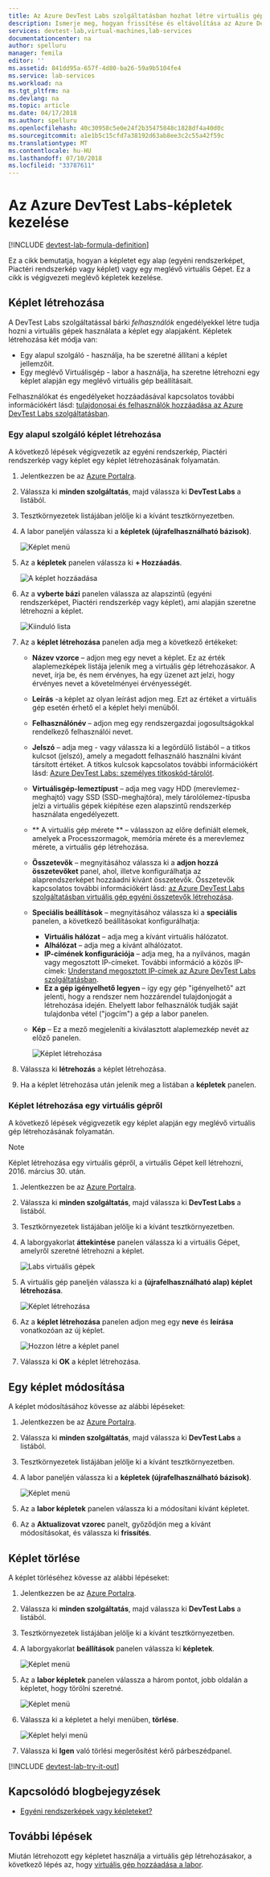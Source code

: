 ```yaml
---
title: Az Azure DevTest Labs szolgáltatásban hozhat létre virtuális gépeket képletek kezelése |} A Microsoft Docs
description: Ismerje meg, hogyan frissítése és eltávolítása az Azure DevTest Labs-képletek
services: devtest-lab,virtual-machines,lab-services
documentationcenter: na
author: spelluru
manager: femila
editor: ''
ms.assetid: 841dd95a-657f-4d80-ba26-59a9b5104fe4
ms.service: lab-services
ms.workload: na
ms.tgt_pltfrm: na
ms.devlang: na
ms.topic: article
ms.date: 04/17/2018
ms.author: spelluru
ms.openlocfilehash: 40c30958c5e0e24f2b35475848c1828df4a40d0c
ms.sourcegitcommit: a1e1b5c15cfd7a38192d63ab8ee3c2c55a42f59c
ms.translationtype: MT
ms.contentlocale: hu-HU
ms.lasthandoff: 07/10/2018
ms.locfileid: "33787611"
---
```

# <a name="manage-azure-devtest-labs-formulas"></a>Az Azure DevTest Labs-képletek kezelése

[!INCLUDE [devtest-lab-formula-definition](../../includes/devtest-lab-formula-definition.md)]

Ez a cikk bemutatja, hogyan a képletet egy alap (egyéni rendszerképet, Piactéri rendszerkép vagy képlet) vagy egy meglévő virtuális Gépet. Ez a cikk is végigvezeti meglévő képletek kezelése.

## <a name="create-a-formula"></a>Képlet létrehozása
A DevTest Labs szolgáltatással bárki *felhasználók* engedélyekkel létre tudja hozni a virtuális gépek használata a képlet egy alapjaként. Képletek létrehozása két módja van: 

* Egy alapul szolgáló - használja, ha be szeretné állítani a képlet jellemzőit.
* Egy meglévő Virtuálisgép - labor a használja, ha szeretne létrehozni egy képlet alapján egy meglévő virtuális gép beállításait.

Felhasználókat és engedélyeket hozzáadásával kapcsolatos további információkért lásd: [tulajdonosai és felhasználók hozzáadása az Azure DevTest Labs szolgáltatásban](./devtest-lab-add-devtest-user.md).

### <a name="create-a-formula-from-a-base"></a>Egy alapul szolgáló képlet létrehozása
A következő lépések végigvezetik az egyéni rendszerkép, Piactéri rendszerkép vagy képlet egy képlet létrehozásának folyamatán.

1. Jelentkezzen be az [Azure Portalra](http://go.microsoft.com/fwlink/p/?LinkID=525040).

2. Válassza ki **minden szolgáltatás**, majd válassza ki **DevTest Labs** a listából.

3. Tesztkörnyezetek listájában jelölje ki a kívánt tesztkörnyezetben.  

4. A labor paneljén válassza ki a **képletek (újrafelhasználható bázisok)**.
   
    ![Képlet menü](./media/devtest-lab-create-formulas/lab-settings-formulas.png)

5. Az a **képletek** panelen válassza ki **+ Hozzáadás**.
   
    ![A képlet hozzáadása](./media/devtest-lab-create-formulas/add-formula.png)

6. Az a **vyberte bázi** panelen válassza az alapszintű (egyéni rendszerképet, Piactéri rendszerkép vagy képlet), ami alapján szeretne létrehozni a képlet.
   
    ![Kiinduló lista](./media/devtest-lab-create-formulas/base-list.png)

7. Az a **képlet létrehozása** panelen adja meg a következő értékeket:
   
    * **Název vzorce** – adjon meg egy nevet a képlet. Ez az érték alaplemezképek listája jelenik meg a virtuális gép létrehozásakor. A nevet, írja be, és nem érvényes, ha egy üzenet azt jelzi, hogy érvényes nevet a követelményei érvényességét.
    * **Leírás** -a képlet az olyan leírást adjon meg. Ezt az értéket a virtuális gép esetén érhető el a képlet helyi menüből.
    * **Felhasználónév** – adjon meg egy rendszergazdai jogosultságokkal rendelkező felhasználói nevet.
    * **Jelszó** – adja meg - vagy válassza ki a legördülő listából – a titkos kulcsot (jelszó), amely a megadott felhasználó használni kívánt társított értéket. A titkos kulcsok kapcsolatos további információkért lásd: [Azure DevTest Labs: személyes titkoskód-tárolót](https://azure.microsoft.com/updates/azure-devtest-labs-keep-your-secrets-safe-and-easy-to-use-with-the-new-personal-secret-store/).
    * **Virtuálisgép-lemeztípust** – adja meg vagy HDD (merevlemez-meghajtó) vagy SSD (SSD-meghajtóra), mely tárolólemez-típusba jelzi a virtuális gépek kiépítése ezen alapszintű rendszerkép használata engedélyezett.
    * ** A virtuális gép mérete ** – válasszon az előre definiált elemek, amelyek a Processzormagok, memória mérete és a merevlemez mérete, a virtuális gép létrehozása. 
    * **Összetevők** – megnyitásához válassza ki a **adjon hozzá összetevőket** panel, ahol, illetve konfigurálhatja az alaprendszerképet hozzáadni kívánt összetevők. Összetevők kapcsolatos további információkért lásd: [az Azure DevTest Labs szolgáltatásban virtuális gép egyéni összetevők létrehozása](devtest-lab-artifact-author.md).
    * **Speciális beállítások** – megnyitásához válassza ki a **speciális** panelen, a következő beállításokat konfigurálhatja:
        * **Virtuális hálózat** – adja meg a kívánt virtuális hálózatot.
        * **Alhálózat** – adja meg a kívánt alhálózatot.    
        * **IP-címének konfigurációja** – adja meg, ha a nyilvános, magán vagy megosztott IP-címeket. További információ a közös IP-címek: [Understand megosztott IP-címek az Azure DevTest Labs szolgáltatásban](./devtest-lab-shared-ip.md).
        * **Ez a gép igényelhető legyen** – így egy gép "igényelhető" azt jelenti, hogy a rendszer nem hozzárendel tulajdonjogát a létrehozása idején. Ehelyett labor felhasználók tudják saját tulajdonba vétel ("jogcím") a gép a labor panelen.     
    * **Kép** – Ez a mező megjeleníti a kiválasztott alaplemezkép nevét az előző panelen. 
     
       ![Képlet létrehozása](./media/devtest-lab-create-formulas/create-formula.png)

8. Válassza ki **létrehozás** a képlet létrehozása.

9. Ha a képlet létrehozása után jelenik meg a listában a **képletek** panelen.

### <a name="create-a-formula-from-a-vm"></a>Képlet létrehozása egy virtuális gépről
A következő lépések végigvezetik egy képlet alapján egy meglévő virtuális gép létrehozásának folyamatán. 

> [!NOTE]
> Képlet létrehozása egy virtuális gépről, a virtuális Gépet kell létrehozni, 2016. március 30. után. 
> 
> 

1. Jelentkezzen be az [Azure Portalra](http://go.microsoft.com/fwlink/p/?LinkID=525040).
2. Válassza ki **minden szolgáltatás**, majd válassza ki **DevTest Labs** a listából.
3. Tesztkörnyezetek listájában jelölje ki a kívánt tesztkörnyezetben.  
4. A laborgyakorlat **áttekintése** panelen válassza ki a virtuális Gépet, amelyről szeretné létrehozni a képlet.
   
    ![Labs virtuális gépek](./media/devtest-lab-create-formulas/my-vms.png)
5. A virtuális gép paneljén válassza ki a **(újrafelhasználható alap) képlet létrehozása**.
   
    ![Képlet létrehozása](./media/devtest-lab-create-formulas/create-formula-menu.png)
6. Az a **képlet létrehozása** panelen adjon meg egy **neve** és **leírása** vonatkozóan az új képlet.
   
    ![Hozzon létre a képlet panel](./media/devtest-lab-create-formulas/create-formula-blade.png)
7. Válassza ki **OK** a képlet létrehozása.

## <a name="modify-a-formula"></a>Egy képlet módosítása
A képlet módosításához kövesse az alábbi lépéseket:

1. Jelentkezzen be az [Azure Portalra](http://go.microsoft.com/fwlink/p/?LinkID=525040).
2. Válassza ki **minden szolgáltatás**, majd válassza ki **DevTest Labs** a listából.
3. Tesztkörnyezetek listájában jelölje ki a kívánt tesztkörnyezetben.  
4. A labor paneljén válassza ki a **képletek (újrafelhasználható bázisok)**.
   
    ![Képlet menü](./media/devtest-lab-manage-formulas/lab-settings-formulas.png)
5. Az a **labor képletek** panelen válassza ki a módosítani kívánt képletet.
6. Az a **Aktualizovat vzorec** panelt, győződjön meg a kívánt módosításokat, és válassza ki **frissítés**.

## <a name="delete-a-formula"></a>Képlet törlése
A képlet törléséhez kövesse az alábbi lépéseket:

1. Jelentkezzen be az [Azure Portalra](http://go.microsoft.com/fwlink/p/?LinkID=525040).
2. Válassza ki **minden szolgáltatás**, majd válassza ki **DevTest Labs** a listából.
3. Tesztkörnyezetek listájában jelölje ki a kívánt tesztkörnyezetben.  
4. A laborgyakorlat **beállítások** panelen válassza ki **képletek**.
   
    ![Képlet menü](./media/devtest-lab-manage-formulas/lab-settings-formulas.png)
5. Az a **labor képletek** panelen válassza a három pontot, jobb oldalán a képletet, hogy törölni szeretné.
   
    ![Képlet menü](./media/devtest-lab-manage-formulas/lab-formulas-blade.png)
6. Válassza ki a képletet a helyi menüben, **törlése**.
   
    ![Képlet helyi menü](./media/devtest-lab-manage-formulas/formula-delete-context-menu.png)
7. Válassza ki **Igen** való törlési megerősítést kérő párbeszédpanel.

[!INCLUDE [devtest-lab-try-it-out](../../includes/devtest-lab-try-it-out.md)]

## <a name="related-blog-posts"></a>Kapcsolódó blogbejegyzések
* [Egyéni rendszerképek vagy képleteket?](https://blogs.msdn.microsoft.com/devtestlab/2016/04/06/custom-images-or-formulas/)

## <a name="next-steps"></a>További lépések
Miután létrehozott egy képletet használja a virtuális gép létrehozásakor, a következő lépés az, hogy [virtuális gép hozzáadása a labor](devtest-lab-add-vm.md).

